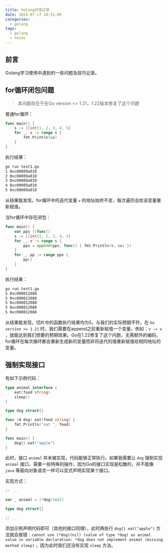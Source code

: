```yaml
---
title: Golang打怪记录
date: 2024-07-17 10:51:00
categories:
  - golang
tags:
  - golang
  - notes
---
```


## 前言

Golang学习使用中遇到的一些问题及技巧记录。

## for循环闭包问题

> 本问题存在于在Go version <= 1.21，1.22版本修复了这个问题

普通for循环：

~~~go
func main() {
    s := []int{1, 2, 3, 4, 5}
    for _, v := range s {
        fmt.Println(&v)
    }
}
~~~

执行结果：

~~~bash
go run test1.go
1 0xc00009a010
2 0xc00009a010
3 0xc00009a010
4 0xc00009a010
5 0xc00009a010
~~~

从结果能发现，for循环中的迭代变量 `v` 的地址始终不变，每次遍历会给该变量重新赋值。

当for循环中存在闭包：

~~~go
func main() {
    var pps []func()
    s := []int{1, 2, 3, 4, 5}
    for _, v := range s {
        pps = append(pps, func() { fmt.Println(v, &v) })
    }
    for _, pp := range pps {
        pp()
    }
}
~~~

执行结果：

~~~bash
go run test1.go
5 0xc000012088
5 0xc000012088
5 0xc000012088
5 0xc000012088
5 0xc000012088
~~~

从结果能发现，切片中的函数执行结果均为5，与我们的实际预期不符，在 `Go version <= 1.21` 时，我们需要在append之前重新赋值一个变量，例如：`v := v` ，就能达到我们想要的预期效果。Go在1.22修复了这个问题，无需额外的编码，for循环在每次循环都会重新生成新的变量而非将迭代的值重新赋值给相同地址的变量。

## 强制实现接口

有如下示例代码：

~~~go
type animal interface {
    eat(food string)
    sleep()
}

type dog struct{}

func (d dog) eat(food string) {
    fmt.Println("eat ", food)
}

func main() {
    dog{}.eat("apple")
}
~~~

此时，接口 `animal` 并未被实现，代码能够正常执行。如果我需要让 `dog` 强制实现 `animal` 接口，需要一些特殊的操作，因为Go的接口实现是松散的，并不能像 `java` 等面向对象语言一样可以显式声明实现某个接口。

实现方式：

~~~go
// ... 

var _ animal = (*dog)(nil)

type dog struct{}

// ...
~~~

添加示例声明代码即可（其他的接口同理），此时再执行 `dog{}.eat("apple")` 方法就会报错：` cannot use (*dog)(nil) (value of type *dog) as animal value in variable declaration: *dog does not implement animal (missing method sleep) ` ，因为此时我们还没有实现 `sleep` 方法。